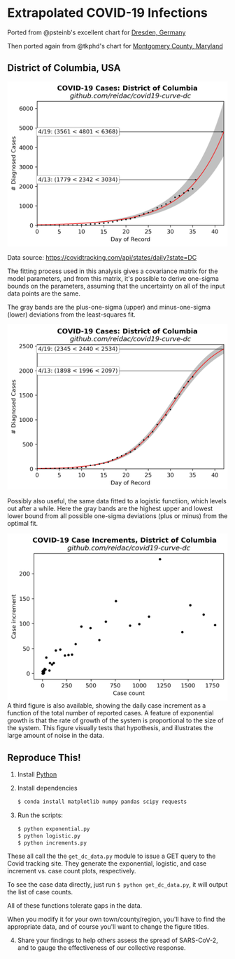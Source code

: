 # Extrapolated COVID-19 Infections

Ported from @psteinb's excellent chart for [Dresden, Germany](https://github.com/psteinb/covid19-curve-your-city)

Then ported again from @tkphd's chart for 
[Montgomery County, Maryland](https://github.com/tkphd/covid19-curve-your-county)

## District of Columbia, USA

![DC](us_dc_exp.png)

Data source: https://covidtracking.com/api/states/daily?state=DC

The fitting process used in this analysis gives a covariance matrix for
the model parameters, and from this matrix, it's possible to derive 
one-sigma bounds on the parameters, assuming that the uncertainty on
all of the input data points are the same. 

The gray bands are the plus-one-sigma (upper) and minus-one-sigma (lower)
deviations from the least-squares fit.

![DC_l](us_dc_log.png)

Possibly also useful, the same data fitted to a logistic functiion,
which levels out after a while.  Here the gray bands are the
highest upper and lowest lower bound from all possible one-sigma 
deviations (plus or minus) from the optimal fit.


![deltaDC](us_dc_diff.png)
A third figure is also available, showing the daily case increment as
a function of the total number of reported cases.  A feature of 
exponential growth is that the rate of growth of the system is 
proportional to the size of the system.  This figure visually
tests that hypothesis, and illustrates the large amount of noise
in the data.


## Reproduce This!

1. Install [Python](https://www.anaconda.com/distribution/)
2. Install dependencies

   ```bash
   $ conda install matplotlib numpy pandas scipy requests
   ```

3. Run the scripts:

   ``` 
   $ python exponential.py
   $ python logistic.py
   $ python increments.py
   ```

  These all call the the `get_dc_data.py` module to issue a GET query
to the Covid tracking site.  They generate the exponential, logistic,
and case increment vs. case count plots, respectively.

  To see the case data directly, just run `$ python get_dc_data.py`, 
it will output the list of case counts.

  All of these functions tolerate gaps in the data.

  When you modify it for your own town/county/region, you'll have
to find the appropriate data, and of course you'll want to change
the figure titles.

4. Share your findings to help others assess the spread of SARS-CoV-2, and to gauge the
   effectiveness of our collective response.
